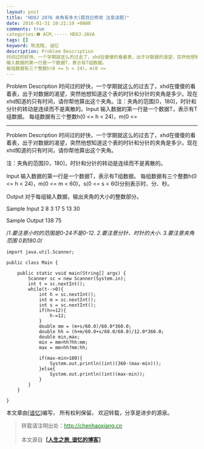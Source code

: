 ```yaml
---
layout: post
title: "HDOJ 2076 夹角有多大(题目已修改 注意读题)"
date: 2016-01-31 10:21:19 +0800
comments: true
categories:❶ ACM,----- HDOJ-JAVA
tags: []
keyword: 陈浩翔, 谙忆
description: Problem Description 
时间过的好快，一个学期就这么的过去了，xhd在傻傻的看着表，出于对数据的渴望，突然他想知道这个表的时针和分针的夹角是多少。现在xhd知道的只有时间，请你帮他算出这个夹角。注：夹角的范围[0，180]，时针和分针的转动是连续而不是离散的。Input 
输入数据的第一行是一个数据T，表示有T组数据。 
每组数据有三个整数h(0 <= h < 24)，m(0 <= 
---
```



Problem Description 
时间过的好快，一个学期就这么的过去了，xhd在傻傻的看着表，出于对数据的渴望，突然他想知道这个表的时针和分针的夹角是多少。现在xhd知道的只有时间，请你帮他算出这个夹角。注：夹角的范围[0，180]，时针和分针的转动是连续而不是离散的。Input 
输入数据的第一行是一个数据T，表示有T组数据。 
每组数据有三个整数h(0 <= h < 24)，m(0 <=
<!-- more -->
----------

Problem Description
时间过的好快，一个学期就这么的过去了，xhd在傻傻的看着表，出于对数据的渴望，突然他想知道这个表的时针和分针的夹角是多少。现在xhd知道的只有时间，请你帮他算出这个夹角。

注：夹角的范围[0，180]，时针和分针的转动是连续而不是离散的。

 

Input
输入数据的第一行是一个数据T，表示有T组数据。
每组数据有三个整数h(0 <= h < 24)，m(0 <= m < 60)，s(0 <= s < 60)分别表示时、分、秒。

 

Output
对于每组输入数据，输出夹角的大小的整数部分。

 

Sample Input
2
8 3 17
5 13 30
 

Sample Output
138
75


/*1.要注意小时的范围是0-24不是0-12.
  2.要注意分针、时针的大小.
  3.要注意夹角范围 0到180.0*/


```
import java.util.Scanner;

public class Main {

    public static void main(String[] args) {
        Scanner sc = new Scanner(System.in);
        int t = sc.nextInt();
        while(t-->0){
            int h = sc.nextInt();
            int m = sc.nextInt();
            int s = sc.nextInt();
            if(h>=12){
                h-=12;
            }
            double mm = (m+s/60.0)/60.0*360.0;
            double hh = (h+m/60.0+s/60.0/60.0)/12.0*360.0;
            double min,max;
            min = mm>hh?hh:mm;
            max = mm>hh?mm:hh;
            
            if(max-min>180){
                System.out.println((int)(360-(max-min)));
            }else{
                System.out.println((int)(max-min));
            }
        }
    }

}

```



本文章由<a href="http://chenhaoxiang.cn/">[谙忆]</a>编写， 所有权利保留。 
欢迎转载，分享是进步的源泉。
<blockquote cite='陈浩翔'>
<p background-color='#D3D3D3'>转载请注明出处：<a href='http://chenhaoxiang.cn'><font color="green">http://chenhaoxiang.cn</font></a><br><br>
本文源自<strong>【<a href='http://chenhaoxiang.cn' target='_blank'>人生之旅_谙忆的博客</a>】</strong></p>
</blockquote>
